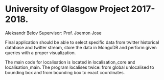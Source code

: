 # University of Glasgow Project 2017-2018. 
Aleksandr Belov
Supervisor: Prof. Joemon Jose

Final application should be able to select specific data from twitter historical database and twitter stream, store the data in MongoDB and perform given queries with a proper visualization.

The main code for localisation is located in localisation_core and localisation_main.
The program localises twice: from global unlocalised to bounding box and from bounding box to exact coordinates.
